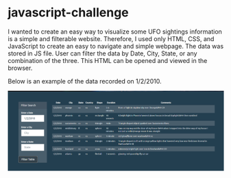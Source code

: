 # javascript-challenge
I wanted to create an easy way to visualize some UFO sightings information is a simple and filterable website. Therefore, I used only HTML, CSS, and JavaScript to create an easy to navigate and simple webpage. The data was stored in JS file. User can filter the data by Date, City, State, or any combination of the three. This HTML can be opened and viewed in the browser. 

Below is an example of the data recorded on 1/2/2010.


![Sample1](/StarterCode/static/images/092659.png)
